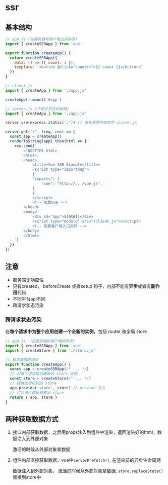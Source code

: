 # ssr

## 基本结构

```js
// app.js (在服务器和客户端之间共享)
import { createSSRApp } from 'vue'

export function createApp() {
  return createSSRApp({
    data: () => ({ count: 1 }),
    template: `<button @click="count++">{{ count }}</button>`
  })
}
```

```js
// client.js
import { createApp } from './app.js'

createApp().mount('#app')
```

```js
// server.js (不相关的代码省略)
import { createApp } from './app.js'

server.use(express.static('.')) // 来托管客户端文件 client.js

server.get('/', (req, res) => {
  const app = createApp()
  renderToString(app).then(html => {
    res.send(`
        <!DOCTYPE html>
        <html>
        <head>
            <title>Vue SSR Example</title>
            <script type="importmap">
            {
            "imports": {
                "vue": "http://.../vue.js",
            }
            }
            </script>
            <!-- 加载vue -->
        </head>
        <body>
            <div id="app">${html}</div>
            <script type="module" src="/client.js"></script>
            <!-- 加载客户端入口文件 -->
        </body>
        </html>
    `)
  })
})
```

## 注意

- 服务端无响应性
- 只有created， beforeCreate 或者setup 钩子，内部不能有**异步**或者有**副作用**代码
- 不同平台api不同
- 跨请求状态污染

### 跨请求状态污染

在**每个请求中为整个应用创建一个全新的实例**，包括 router 和全局 store

```js
// app.js （在服务端和客户端间共享）
import { createSSRApp } from 'vue'
import { createStore } from './store.js'

// 每次请求时调用
export function createApp() {
  const app = createSSRApp(/* ... */)
  // 对每个请求都创建新的 store 实例
  const store = createStore(/* ... */)
  // 提供应用级别的 store
  app.provide('store', store) // provide 注入
  // 也为激活过程暴露出 store
  return { app, store }
}
```

## 两种获取数据方式

1. 接口内部获取数据，之后用props注入到组件中渲染，返回渲染好的html，数据注入到外部对象

    激活的时候从外部对象拿数据

2. 组件内部直接获取数据，vue中`serverPrefetch()`, 在渲染前的异步生命周期

    数据注入到外部对象， 激活的时候从外部对象拿数据, `store.replaceState()` 替换到store中
